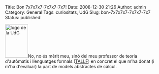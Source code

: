 Title: Bon 7x7x7x7-7x7x7-7x7!
Date: 2008-12-30 21:26
Author: admin
Category: General
Tags: curiositats, UdG
Slug: bon-7x7x7x7-7x7x7-7x7
Status: published

<img src="http://gil.badall.net/wp-content/uploads/2008/02/sigles_blau.jpg" title="logo de la UdG" class="alignright size-full wp-image-311" width="74" height="109" alt="logo de la UdG" />No, no és mèrit meu, sinó del meu professor de teoria d'autòmatis i llenguatges formals ([TALLF](http://pserv.udg.edu/FitxesAssignatures/VistaPublica.aspx?IdCursAcademic=2008&IdAssignatura=3105IS0017&tab=1 "Fitxa sobre l'assignatura de TALLF a la UdG")) en concret el que m'ha donat (i m'ha d'evaluar) la part de models abstractes de càlcul.
